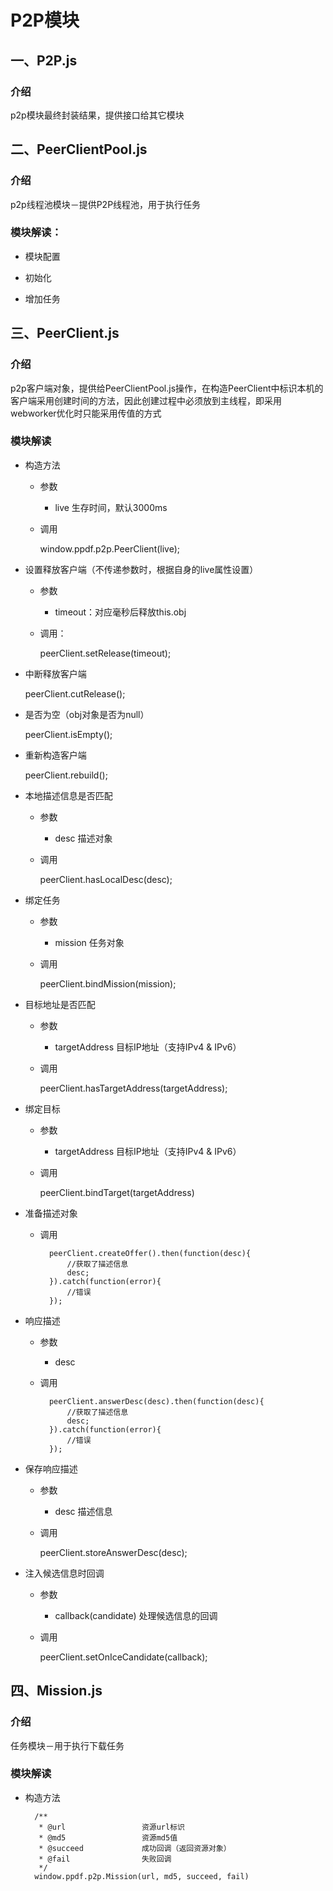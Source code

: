 # P2P模块

## 一、P2P.js
### 介绍
p2p模块最终封装结果，提供接口给其它模块

## 二、PeerClientPool.js
### 介绍
p2p线程池模块－提供P2P线程池，用于执行任务

### 模块解读：
* 模块配置

* 初始化

* 增加任务

## 三、PeerClient.js
### 介绍
p2p客户端对象，提供给PeerClientPool.js操作，在构造PeerClient中标识本机的客户端采用创建时间的方法，因此创建过程中必须放到主线程，即采用webworker优化时只能采用传值的方式

### 模块解读
* 构造方法
    * 参数
        * live 生存时间，默认3000ms
    * 调用

        window.ppdf.p2p.PeerClient(live);

* 设置释放客户端（不传递参数时，根据自身的live属性设置）
    * 参数
        * timeout：对应毫秒后释放this.obj
    * 调用：

        peerClient.setRelease(timeout);

* 中断释放客户端

    peerClient.cutRelease();

* 是否为空（obj对象是否为null）

    peerClient.isEmpty();

* 重新构造客户端

    peerClient.rebuild();

* 本地描述信息是否匹配
    * 参数
        * desc 描述对象
    * 调用

        peerClient.hasLocalDesc(desc);

* 绑定任务
    * 参数
        * mission 任务对象
    * 调用

        peerClient.bindMission(mission);

* 目标地址是否匹配
    * 参数
        * targetAddress 目标IP地址（支持IPv4 & IPv6）
    * 调用

        peerClient.hasTargetAddress(targetAddress);

* 绑定目标
    * 参数
        * targetAddress 目标IP地址（支持IPv4 & IPv6）
    * 调用

        peerClient.bindTarget(targetAddress)

* 准备描述对象
    * 调用

            peerClient.createOffer().then(function(desc){
                //获取了描述信息
                desc;
            }).catch(function(error){
                //错误
            });

* 响应描述
    * 参数
        * desc
    * 调用

            peerClient.answerDesc(desc).then(function(desc){
                //获取了描述信息
                desc;
            }).catch(function(error){
                //错误
            });

* 保存响应描述
    * 参数
        * desc 描述信息
    * 调用

        peerClient.storeAnswerDesc(desc);

* 注入候选信息时回调
    * 参数
        * callback(candidate)       处理候选信息的回调
    * 调用

        peerClient.setOnIceCandidate(callback);

## 四、Mission.js
### 介绍
任务模块－用于执行下载任务

### 模块解读
* 构造方法

        /**
         * @url                 资源url标识
         * @md5                 资源md5值
         * @succeed             成功回调（返回资源对象）
         * @fail                失败回调
         */
        window.ppdf.p2p.Mission(url, md5, succeed, fail)
